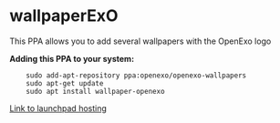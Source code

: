 # wallpaperExO

This PPA allows you to add several wallpapers with the OpenExo logo

**Adding this PPA to your system:**

        sudo add-apt-repository ppa:openexo/openexo-wallpapers
        sudo apt-get update
        sudo apt install wallpaper-openexo


[Link to launchpad hosting ](https://launchpad.net/~openexo/+archive/ubuntu/openexo-wallpapers)